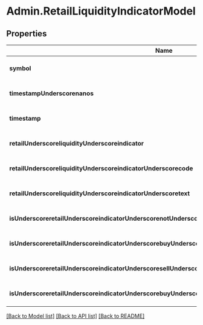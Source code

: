 # Admin.RetailLiquidityIndicatorModel

## Properties
Name | Type | Description | Notes
------------ | ------------- | ------------- | -------------
**symbol** | **string** |  | [optional] [default to null]
**timestampUnderscorenanos** | **integer** |  | [optional] [default to null]
**timestamp** | **string** |  | [optional] [default to null]
**retailUnderscoreliquidityUnderscoreindicator** | **integer** |  | [optional] [default to null]
**retailUnderscoreliquidityUnderscoreindicatorUnderscorecode** | **string** |  | [optional] [default to null]
**retailUnderscoreliquidityUnderscoreindicatorUnderscoretext** | **string** |  | [optional] [default to null]
**isUnderscoreretailUnderscoreindicatorUnderscorenotUnderscoreapplicable** | **boolean** |  | [optional] [default to null]
**isUnderscoreretailUnderscoreindicatorUnderscorebuyUnderscoreinterest** | **boolean** |  | [optional] [default to null]
**isUnderscoreretailUnderscoreindicatorUnderscoresellUnderscoreinterest** | **boolean** |  | [optional] [default to null]
**isUnderscoreretailUnderscoreindicatorUnderscorebuyUnderscoreandUnderscoresellUnderscoreinterest** | **boolean** |  | [optional] [default to null]

[[Back to Model list]](../README.md#documentation-for-models) [[Back to API list]](../README.md#documentation-for-api-endpoints) [[Back to README]](../README.md)



